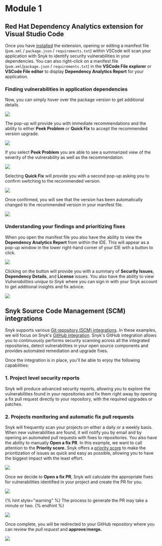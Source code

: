 # Module 1

## Red Hat Dependency Analytics extension for Visual Studio Code

Once you have [installed](https://marketplace.visualstudio.com/items?itemName=redhat.fabric8-analytics&ssr=false#overview) the extension, opening or editing a manifest file \(`pom.xml` / `package.json` / `requirements.txt`\) within VSCode will scan your application with Snyk to identify security vulnerabilities in your dependencies. You can also right-click on a manifest file \(`pom.xml`/`package.json` / `requirements.txt`\) in the **VSCode File explorer** or **VSCode File editor** to display **Dependency Analytics Report** for your application.

### Finding vulnerabilities in application dependencies

Now, you can simply hover over the package version to get additional details.

![](../../../.gitbook/assets/crda-01.png)

The pop-up will provide you with immediate recommendations and the ability to either **Peek Problem** or **Quick Fix** to accept the recommended version upgrade.

![](../../../.gitbook/assets/crda-02.png)

If you select **Peek Problem** you are able to see a summarized view of the severity of the vulnerability as well as the recommendation.

![](../../../.gitbook/assets/crda-03.png)

Selecting **Quick Fix** will provide you with a second pop-up asking you to confirm switching to the recommended version.

![](../../../.gitbook/assets/crda-04.png)

Once confirmed, you will see that the version has been automatically changed to the recommended version in your manifest file.

![](../../../.gitbook/assets/crda-05.png)

### Understanding your findings and prioritizing fixes

When you open the manifest file you also have the ability to view the **Dependency Analytics Report** from within the IDE. This will appear as a pop-up window in the lower right-hand corner of your IDE with a button to click.

![](../../../.gitbook/assets/dependency-analytics-03.png)

Clicking on the button will provide you with a summary of **Security Issues**, **Dependency Details**, and **License** issues. You also have the ability to view _Vulnerabilities unique to Snyk_ where you can sign in with your Snyk account to get additional insights and fix advice.

![](../../../.gitbook/assets/dependency-analytics-02.png)

## Snyk Source Code Management \(SCM\) integrations

Snyk supports various [Git repository \(SCM\) integrations](https://support.snyk.io/hc/en-us/sections/360001138098-Git-repository-SCM-integrations). In these examples, we will focus on Snyk's [GitHub integration](https://support.snyk.io/hc/en-us/articles/360004032117-GitHub-integration). Snyk's GitHub integration allows you to continuously performs security scanning across all the integrated repositories, detect vulnerabilities in your open source components and provides automated remediation and upgrade fixes.

Once the integration is in place, you'll be able to enjoy the following capabilities:

### **1. Project level security reports**

Snyk will produce advanced security reports, allowing you to explore the vulnerabilities found in your repositories and fix them right away by opening a fix pull request directly to your repository, with the required upgrades or patches.

### **2. Projects monitoring and automatic fix pull requests**

Snyk will frequently scan your projects on either a daily or a weekly basis. When new vulnerabilities are found, it will notify you by email and by opening an automated pull requests with fixes to repositories. You also have the ability to manually **Open a fix PR**. In this example, we want to call attention to the **Priority score.** Snyk offers a [priority score](https://support.snyk.io/hc/en-us/articles/360009884837) to make the prioritization of issues as quick and easy as possible, allowing you to have the biggest impact with the least effort.

![](../../../.gitbook/assets/snyk-rh-vuln-01.png)

Once we decide to **Open a fix PR**, Snyk will calculate the appropriate fixes for vulnerabilities identified in your project and create the PR for you.

![](../../../.gitbook/assets/snyk-rh-pr-01.gif)

{% hint style="warning" %}
The process to generate the PR may take a minute or two.
{% endhint %}

![](../../../.gitbook/assets/snyk-rh-pr-02.gif)

Once complete, you will be redirected to your GitHub repository where you can review the _pull request_ and **approve**/**merge.**

![](../../../.gitbook/assets/snyk-rh-pr-03.png)

